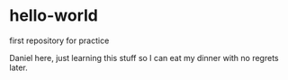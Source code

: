 # hello-world
first repository for practice

Daniel here, just learning this stuff so I can eat my dinner with no regrets later. 
